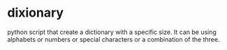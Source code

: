 # dixionary

python script that create a dictionary with a specific size. It can be using alphabets or numbers or special characters or a combination of the three.
